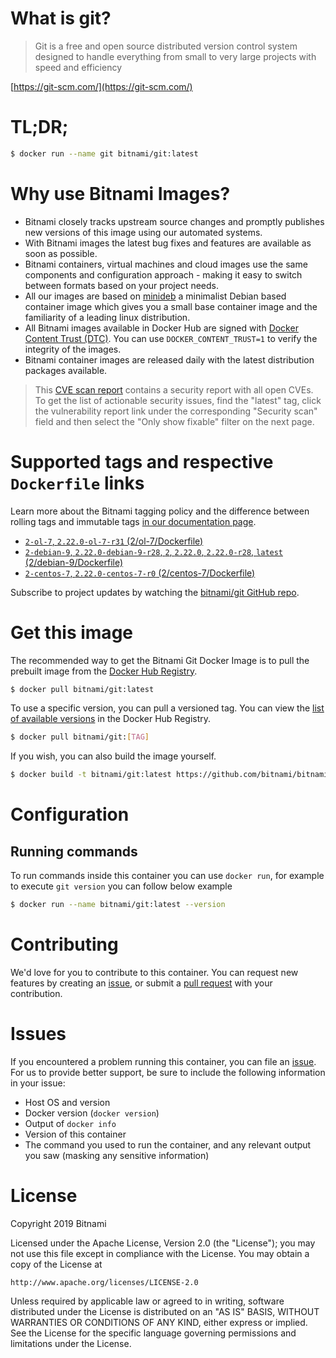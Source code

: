 
# What is git?

> Git is a free and open source distributed version control system designed to handle everything from small to very large projects with speed and efficiency

[https://git-scm.com/](https://git-scm.com/)

# TL;DR;

```bash
$ docker run --name git bitnami/git:latest
```

# Why use Bitnami Images?

* Bitnami closely tracks upstream source changes and promptly publishes new versions of this image using our automated systems.
* With Bitnami images the latest bug fixes and features are available as soon as possible.
* Bitnami containers, virtual machines and cloud images use the same components and configuration approach - making it easy to switch between formats based on your project needs.
* All our images are based on [minideb](https://github.com/bitnami/minideb) a minimalist Debian based container image which gives you a small base container image and the familiarity of a leading linux distribution.
* All Bitnami images available in Docker Hub are signed with [Docker Content Trust (DTC)](https://docs.docker.com/engine/security/trust/content_trust/). You can use `DOCKER_CONTENT_TRUST=1` to verify the integrity of the images.
* Bitnami container images are released daily with the latest distribution packages available.


> This [CVE scan report](https://quay.io/repository/bitnami/git?tab=tags) contains a security report with all open CVEs. To get the list of actionable security issues, find the "latest" tag, click the vulnerability report link under the corresponding "Security scan" field and then select the "Only show fixable" filter on the next page.

# Supported tags and respective `Dockerfile` links

Learn more about the Bitnami tagging policy and the difference between rolling tags and immutable tags [in our documentation page](https://docs.bitnami.com/containers/how-to/understand-rolling-tags-containers/).


* [`2-ol-7`, `2.22.0-ol-7-r31` (2/ol-7/Dockerfile)](https://github.com/bitnami/bitnami-docker-git/blob/2.22.0-ol-7-r31/2/ol-7/Dockerfile)
* [`2-debian-9`, `2.22.0-debian-9-r28`, `2`, `2.22.0`, `2.22.0-r28`, `latest` (2/debian-9/Dockerfile)](https://github.com/bitnami/bitnami-docker-git/blob/2.22.0-debian-9-r28/2/debian-9/Dockerfile)
* [`2-centos-7`, `2.22.0-centos-7-r0` (2/centos-7/Dockerfile)](https://github.com/bitnami/bitnami-docker-git/blob/2.22.0-centos-7-r0/2/centos-7/Dockerfile)

Subscribe to project updates by watching the [bitnami/git GitHub repo](https://github.com/bitnami/bitnami-docker-git).

# Get this image

The recommended way to get the Bitnami Git Docker Image is to pull the prebuilt image from the [Docker Hub Registry](https://hub.docker.com/r/bitnami/git).

```bash
$ docker pull bitnami/git:latest
```

To use a specific version, you can pull a versioned tag. You can view the [list of available versions](https://hub.docker.com/r/bitnami/git/tags/) in the Docker Hub Registry.

```bash
$ docker pull bitnami/git:[TAG]
```

If you wish, you can also build the image yourself.

```bash
$ docker build -t bitnami/git:latest https://github.com/bitnami/bitnami-docker-git.git
```

# Configuration

## Running commands

To run commands inside this container you can use `docker run`, for example to execute `git version` you can follow below example

```bash
$ docker run --name bitnami/git:latest --version
```

# Contributing

We'd love for you to contribute to this container. You can request new features by creating an [issue](https://github.com/bitnami/bitnami-docker-git/issues), or submit a [pull request](https://github.com/bitnami/bitnami-docker-git/pulls) with your contribution.

# Issues

If you encountered a problem running this container, you can file an [issue](https://github.com/bitnami/bitnami-docker-git/issues). For us to provide better support, be sure to include the following information in your issue:

- Host OS and version
- Docker version (`docker version`)
- Output of `docker info`
- Version of this container
- The command you used to run the container, and any relevant output you saw (masking any sensitive information)

# License

Copyright 2019 Bitnami

Licensed under the Apache License, Version 2.0 (the "License");
you may not use this file except in compliance with the License.
You may obtain a copy of the License at

    http://www.apache.org/licenses/LICENSE-2.0

Unless required by applicable law or agreed to in writing, software
distributed under the License is distributed on an "AS IS" BASIS,
WITHOUT WARRANTIES OR CONDITIONS OF ANY KIND, either express or implied.
See the License for the specific language governing permissions and
limitations under the License.
